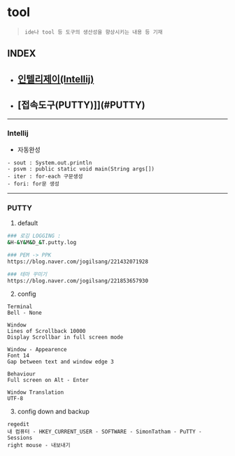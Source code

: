 # tool
> `ide나 tool 등 도구의 생산성을 향상시키는 내용 등 기재`

## INDEX
- ## [인텔리제이(Intellij)](#Intellij)
- ## [접속도구(PUTTY)]](#PUTTY)

---

### Intellij
- 자동완성
```
- sout : System.out.println
- psvm : public static void main(String args[]) 
- iter : for-each 구문생성
- fori: for문 생성
```

---

### PUTTY
1. default
```bash
### 로깅 LOGGING : 
&H-&Y&M&D_&T.putty.log

### PEM -> PPK
https://blog.naver.com/jogilsang/221432071928

### 테마 꾸미기
https://blog.naver.com/jogilsang/221853657930
```

2. config
```
Terminal
Bell - None

Window
Lines of Scrollback 10000
Display Scrollbar in full screen mode

Window - Appearence
Font 14
Gap between text and window edge 3

Behaviour
Full screen on Alt - Enter

Window Translation
UTF-8
```

3. config down and backup
```
regedit
내 컴퓨터 - HKEY_CURRENT_USER - SOFTWARE - SimonTatham - PuTTY - Sessions
right mouse - 내보내기
```

